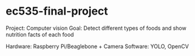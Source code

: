 # ec535-final-project

Project: Computer vision
Goal: Detect different types of foods and show nutrition facts of each food

Hardware: Raspberry Pi/Beaglebone + Camera
Software: YOLO, OpenCV
